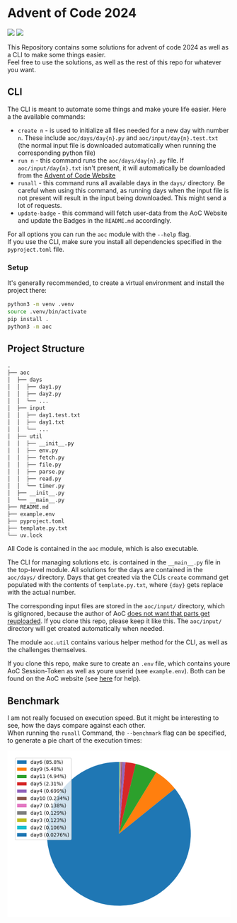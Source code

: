 # Advent of Code 2024

![](https://img.shields.io/badge/stars%20⭐-22-yellow)
![](https://img.shields.io/badge/days%20completed-11-red)

This Repository contains some solutions for advent of code 2024 as well as a CLI to make some things easier.  
Feel free to use the solutions, as well as the rest of this repo for whatever you want.

## CLI

The CLI is meant to automate some things and make youre life easier. Here a the available commands:

- `create n` - is used to initialize all files needed for a new day with number `n`. These include `aoc/days/day{n}.py` and `aoc/input/day{n}.test.txt` (the normal input file is downloaded automatically when running the corresponding python file)
- `run n` - this command runs the `aoc/days/day{n}.py` file. If `aoc/input/day{n}.txt` isn't present, it will automatically be downloaded from the [Advent of Code Website](https://adventofcode.com)
- `runall` - this command runs all available days in the `days/` directory. Be careful when using this command, as running days when the input file is not present will result in the input being downloaded. This might send a lot of requests.
- `update-badge` - this command will fetch user-data from the AoC Website and update the Badges in the `README.md` accordingly.

For all options you can run the `aoc` module with the `--help` flag.  
If you use the CLI, make sure you install all dependencies specified in the `pyproject.toml` file.

### Setup

It's generally recommended, to create a virtual environment and install the project there:

```bash
python3 -m venv .venv
source .venv/bin/activate
pip install .
python3 -m aoc
```

## Project Structure

```
.
├── aoc
│  ├── days
│  │  ├── day1.py
│  │  ├── day2.py
│  │  └── ...
│  ├── input
│  │  ├── day1.test.txt
│  │  ├── day1.txt
│  │  └── ...
│  ├── util
│  │  ├── __init__.py
│  │  ├── env.py
│  │  ├── fetch.py
│  │  ├── file.py
│  │  ├── parse.py
│  │  ├── read.py
│  │  └── timer.py
│  ├── __init__.py
│  └── __main__.py
├── README.md
├── example.env
├── pyproject.toml
├── template.py.txt
└── uv.lock
```

All Code is contained in the `aoc` module, which is also executable.

The CLI for managing solutions etc. is contained in the `__main__.py` file in the top-level module.
All solutions for the days are contained in the `aoc/days/` directory.
Days that get created via the CLIs `create` command get populated with the contents of `template.py.txt`, where `{day}` gets replace with the actual number.

The corresponding input files are stored in the `aoc/input/` directory, which is gitignored, because the author of AoC [does not want that parts get reuploaded](https://adventofcode.com/2024/about). If you clone this repo, please keep it like this.
The `aoc/input/` directory will get created automatically when needed.

The module `aoc.util` contains various helper method for the CLI, as well as the challenges themselves.

If you clone this repo, make sure to create an `.env` file, which contains youre AoC Session-Token as well as youre userid (see `example.env`).
Both can be found on the AoC website (see [here](https://github.com/wimglenn/advent-of-code-wim/issues/1) for help).

## Benchmark

I am not really focused on execution speed. But it might be interesting to see, how the days compare against each other.  
When running the `runall` Command, the `--benchmark` flag can be specified, to generate a pie chart of the execution times:

![Execution Times Pie Chart](benchmark.png)
